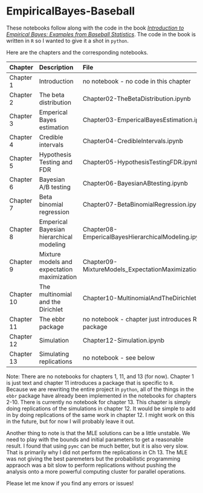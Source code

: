 # EmpiricalBayes-Baseball

These notebooks follow along with the code in the book [_Introduction to Empirical Bayes: Examples from Baseball Statistics_](https://drob.gumroad.com/l/empirical-bayes). The code in the book is written in `R` so I wanted to give it a shot in `python`. 

Here are the chapters and the corresponding notebooks. 

| Chapter    | Description                                 | File                                                   |  
| :---       | :---                                        |    :----                                               |
| Chapter 1  | Introduction                                | no notebook - no code in this chapter                  |
| Chapter 2  | The beta distribution                       | Chapter02-TheBetaDistribution.ipynb                    |
| Chapter 3  | Emperical Bayes estimation                  | Chapter03-EmpericalBayesEstimation.ipynb               |
| Chapter 4  | Credible intervals                          | Chapter04-CredibleIntervals.ipynb                      |
| Chapter 5  | Hypothesis Testing and FDR                  | Chapter05-HypothesisTestingFDR.ipynb                   |
| Chapter 6  | Bayesian A/B testing                        | Chapter06-BayesianABtesting.ipynb                      |
| Chapter 7  | Beta binomial regression                    | Chapter07-BetaBinomialRegression.ipynb                 |
| Chapter 8  | Emperical Bayesian hierarchical modeling    | Chapter08-EmpericalBayesHierarchicalModeling.ipynb     |
| Chapter 9  | Mixture models and expectation maximization | Chapter09- MixtureModels_ExpectationMaximization.ipynb |
| Chapter 10 | The multinomial and the Dirichlet           | Chapter10-MultinomialAndTheDirichlet.ipynb             |
| Chapter 11 | The ebbr package                            | no notebook - chapter just introduces R package        |
| Chapter 12 | Simulation                                  | Chapter12-Simulation.ipynb                             |
| Chapter 13 | Simulating replications                     | no notebook - see below                                |

Note: There are no notebooks for chapters 1, 11, and 13 (for now). Chapter 1 is just text and chapter 11 introduces a package that is specific to `R`. Because we are rewriting the entire project in `python`, all of the things in the `ebbr` package have already been implemented in the notebooks for chapters 2-10. There is currently no notebook for chapter 13. This chapter is simply doing replications of the simulations in chapter 12. It would be simple to add in by doing replications of the same work in chapter 12. I might work on this in the future, but for now I will probably leave it out.

Another thing to note is that the MLE solutions can be a little unstable. We need to play with the bounds and initial parameters to get a reasonable result. I found that using `pymc` can be much better, but it is also very slow. That is primarily why I did not perform the replications in Ch 13. The MLE was not giving the best paremeters but the probabilistic programming appraoch was a bit slow to perform replications without pushing the analysis onto a more powerful computing cluster for parallel operations. 

Please let me know if you find any errors or issues!

